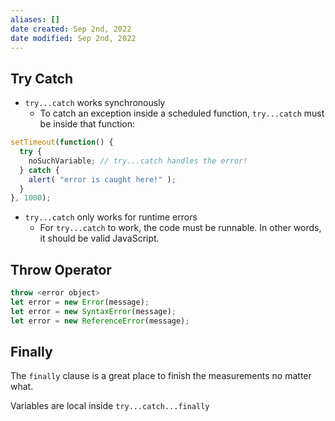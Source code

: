 ```yaml
---
aliases: []
date created: Sep 2nd, 2022
date modified: Sep 2nd, 2022
---
```

## Try Catch
- `try...catch` works synchronously
	- To catch an exception inside a scheduled function, `try...catch` must be inside that function:

```js
setTimeout(function() {
  try {
    noSuchVariable; // try...catch handles the error!
  } catch {
    alert( "error is caught here!" );
  }
}, 1000);
```

- `try...catch` only works for runtime errors
	- For `try...catch` to work, the code must be runnable. In other words, it should be valid JavaScript.

## Throw Operator
```javascript
throw <error object>
let error = new Error(message);
let error = new SyntaxError(message);
let error = new ReferenceError(message);
```

## Finally
The `finally` clause is a great place to finish the measurements no matter what.


Variables are local inside `try...catch...finally`
